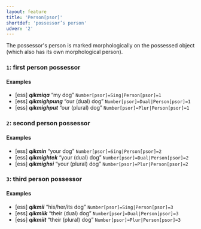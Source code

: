 ```yaml
---
layout: feature
title: 'Person[psor]'
shortdef: 'possessor’s person'
udver: '2'
---
```


The possessor's person is marked morphologically on the possessed object
(which also has its own morphological person).

### <a name="1">`1`</a>: first person possessor

#### Examples

* [ess] _<b>qikmiqa</b>_ “my dog” `Number[psor]=Sing|Person[psor]=1`
* [ess] _<b>qikmighpung</b>_ “our (dual) dog” `Number[psor]=Dual|Person[psor]=1`
* [ess] _<b>qikmighput</b>_ “our (plural) dog” `Number[psor]=Plur|Person[psor]=1`

### <a name="2">`2`</a>: second person possessor

#### Examples

* [ess] _<b>qikmin</b>_ “your dog” `Number[psor]=Sing|Person[psor]=2`
* [ess] _<b>qikmightek</b>_ “your (dual) dog” `Number[psor]=Dual|Person[psor]=2`
* [ess] _<b>qikmighsi</b>_ “your (plural) dog” `Number[psor]=Plur|Person[psor]=2`


### <a name="3">`3`</a>: third person possessor

#### Examples

* [ess] _<b>qikmii</b>_ “his/her/its dog” `Number[psor]=Sing|Person[psor]=3`
* [ess] _<b>qikmiik</b>_ “their (dual) dog” `Number[psor]=Dual|Person[psor]=3`
* [ess] _<b>qikmiit</b>_ “their (plural) dog” `Number[psor]=Plur|Person[psor]=3`
<!-- Interlanguage links updated So kvě 14 19:02:31 CEST 2022 -->
